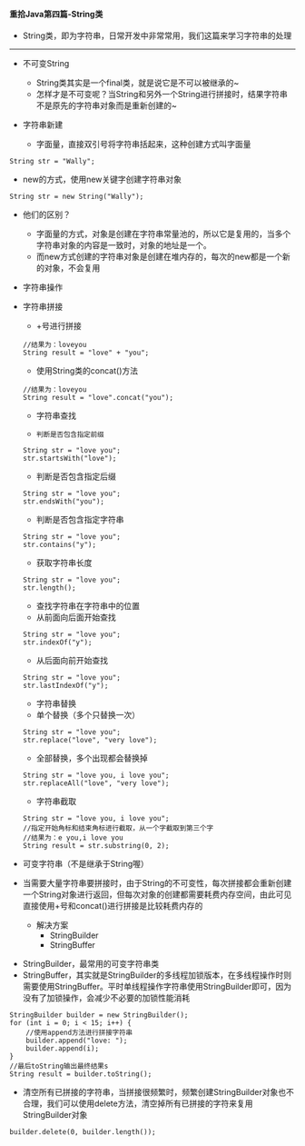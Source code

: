 #### 重拾Java第四篇-String类
- String类，即为字符串，日常开发中非常常用，我们这篇来学习字符串的处理

-----

- 不可变String
    * String类其实是一个final类，就是说它是不可以被继承的~
    * 怎样才是不可变呢？当String和另外一个String进行拼接时，结果字符串不是原先的字符串对象而是重新创建的~
  
- 字符串新建
    * 字面量，直接双引号将字符串括起来，这种创建方式叫字面量
  
```
String str = "Wally";
```

* new的方式，使用new关键字创建字符串对象

```
String str = new String("Wally");
```

- 他们的区别？ 
  * 字面量的方式，对象是创建在字符串常量池的，所以它是复用的，当多个字符串对象的内容是一致时，对象的地址是一个。
  * 而new方式创建的字符串对象是创建在堆内存的，每次的new都是一个新的对象，不会复用
    
- 字符串操作

- 字符串拼接

    * +号进行拼接
      
    ```
    //结果为：loveyou
    String result = "love" + "you";
    ```
    
    * 使用String类的concat()方法 
        
    ```
    //结果为：loveyou
    String result = "love".concat("you");
    ```
    
    * 字符串查找
    
  -     判断是否包含指定前缀 
  
  ```
  String str = "love you";
  str.startsWith("love");
  ```
  
  - 判断是否包含指定后缀 
  
  ```
  String str = "love you";
  str.endsWith("you"); 
  ```
  
  - 判断是否包含指定字符串 
  ```
  String str = "love you";
  str.contains("y");
  ```
  
  - 获取字符串长度 
  ```
  String str = "love you";
  str.length();
  ```
  
  - 查找字符串在字符串中的位置
  * 从前面向后面开始查找
  ```
  String str = "love you";
  str.indexOf("y");
  ```
  
  * 从后面向前开始查找
  ```
  String str = "love you";
  str.lastIndexOf("y");
  ```
  
  - 字符串替换
  * 单个替换（多个只替换一次）
  ```
  String str = "love you";
  str.replace("love", "very love");
  ```
  - 全部替换，多个出现都会替换掉
  
  ```
  String str = "love you, i love you";
  str.replaceAll("love", "very love");
  ```
  
  - 字符串截取 
  ```
  String str = "love you, i love you";
  //指定开始角标和结束角标进行截取，从一个字截取到第三个字
  //结果为：e you,i love you
  String result = str.substring(0, 2);
  ```
  
- 可变字符串（不是继承于String喔）
* 当需要大量字符串要拼接时，由于String的不可变性，每次拼接都会重新创建一个String对象进行返回，但每次对象的创建都需要耗费内存空间，由此可见直接使用+号和concat()进行拼接是比较耗费内存的

  - 解决方案
    * StringBuilder
    * StringBuffer
    
- StringBuilder，最常用的可变字符串类
- StringBuffer，其实就是StringBuilder的多线程加锁版本，在多线程操作时则需要使用StringBuffer。平时单线程操作字符串使用StringBuilder即可，因为没有了加锁操作，会减少不必要的加锁性能消耗

```
StringBuilder builder = new StringBuilder();
for (int i = 0; i < 15; i++) {
    //使用append方法进行拼接字符串
    builder.append("love: ");
    builder.append(i);
}
//最后toString输出最终结果s
String result = builder.toString();
```

- 清空所有已拼接的字符串，当拼接很频繁时，频繁创建StringBuilder对象也不合理，我们可以使用delete方法，清空掉所有已拼接的字符来复用StringBuilder对象
```
builder.delete(0, builder.length());
```
